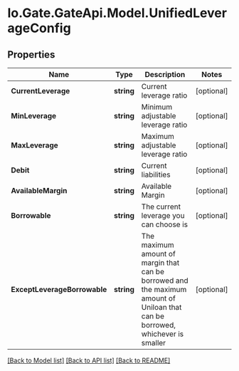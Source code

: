 
# Io.Gate.GateApi.Model.UnifiedLeverageConfig

## Properties

Name | Type | Description | Notes
------------ | ------------- | ------------- | -------------
**CurrentLeverage** | **string** | Current leverage ratio | [optional] 
**MinLeverage** | **string** | Minimum adjustable leverage ratio | [optional] 
**MaxLeverage** | **string** | Maximum adjustable leverage ratio | [optional] 
**Debit** | **string** | Current liabilities | [optional] 
**AvailableMargin** | **string** | Available Margin | [optional] 
**Borrowable** | **string** | The current leverage you can choose is | [optional] 
**ExceptLeverageBorrowable** | **string** | The maximum amount of margin that can be borrowed and the maximum amount of Uniloan that can be borrowed, whichever is smaller | [optional] 

[[Back to Model list]](../README.md#documentation-for-models)
[[Back to API list]](../README.md#documentation-for-api-endpoints)
[[Back to README]](../README.md)
